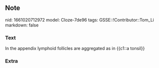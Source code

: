 ## Note
nid: 1661020712972
model: Cloze-7de96
tags: GSSE::!Contributor::Tom_Li
markdown: false

### Text
<div>
  In the appendix lymphoid follicles are aggregated as in {{c1::a
  tonsil}}
</div>

### Extra

